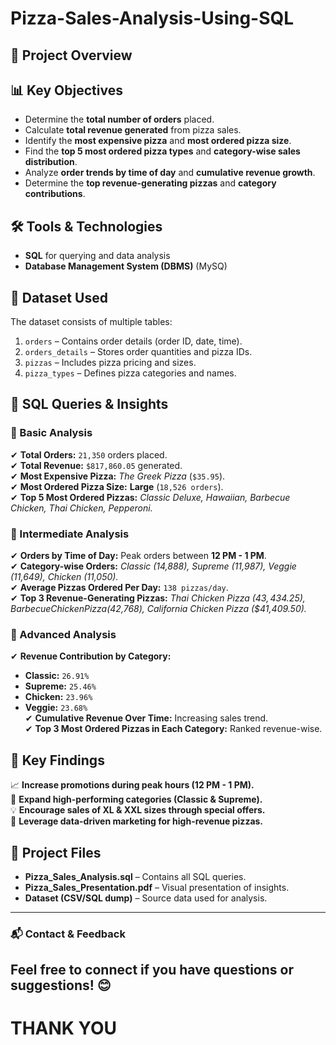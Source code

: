 # Pizza-Sales-Analysis-Using-SQL

## 📌 Project Overview  


## 📊 Key Objectives  
- Determine the **total number of orders** placed.  
- Calculate **total revenue generated** from pizza sales.  
- Identify the **most expensive pizza** and **most ordered pizza size**.  
- Find the **top 5 most ordered pizza types** and **category-wise sales distribution**.  
- Analyze **order trends by time of day** and **cumulative revenue growth**.  
- Determine the **top revenue-generating pizzas** and **category contributions**.  

## 🛠️ Tools & Technologies  
- **SQL** for querying and data analysis  
- **Database Management System (DBMS)** (MySQ)  

## 📂 Dataset Used  
The dataset consists of multiple tables:  
1. `orders` – Contains order details (order ID, date, time).  
2. `orders_details` – Stores order quantities and pizza IDs.  
3. `pizzas` – Includes pizza pricing and sizes.  
4. `pizza_types` – Defines pizza categories and names.  

## 📑 SQL Queries & Insights  

### 🔹 Basic Analysis  
✔ **Total Orders:** `21,350` orders placed.  
✔ **Total Revenue:** `$817,860.05` generated.  
✔ **Most Expensive Pizza:** *The Greek Pizza* (`$35.95`).  
✔ **Most Ordered Pizza Size:** **Large** (`18,526 orders`).  
✔ **Top 5 Most Ordered Pizzas:** *Classic Deluxe, Hawaiian, Barbecue Chicken, Thai Chicken, Pepperoni.*  

### 🔹 Intermediate Analysis  
✔ **Orders by Time of Day:** Peak orders between **12 PM - 1 PM**.  
✔ **Category-wise Orders:** *Classic (14,888), Supreme (11,987), Veggie (11,649), Chicken (11,050).*  
✔ **Average Pizzas Ordered Per Day:** `138 pizzas/day`.  
✔ **Top 3 Revenue-Generating Pizzas:** *Thai Chicken Pizza ($43,434.25), Barbecue Chicken Pizza ($42,768), California Chicken Pizza ($41,409.50).*  

### 🔹 Advanced Analysis  
✔ **Revenue Contribution by Category:**  
   - **Classic:** `26.91%`  
   - **Supreme:** `25.46%`  
   - **Chicken:** `23.96%`  
   - **Veggie:** `23.68%`  
✔ **Cumulative Revenue Over Time:** Increasing sales trend.  
✔ **Top 3 Most Ordered Pizzas in Each Category:** Ranked revenue-wise.  

## 📌 Key Findings
📈 **Increase promotions during peak hours (12 PM - 1 PM).**  
🍕 **Expand high-performing categories (Classic & Supreme).**  
💡 **Encourage sales of XL & XXL sizes through special offers.**  
🎯 **Leverage data-driven marketing for high-revenue pizzas.**  

## 📎 Project Files  
- **Pizza_Sales_Analysis.sql** – Contains all SQL queries.  
- **Pizza_Sales_Presentation.pdf** – Visual presentation of insights.  
- **Dataset (CSV/SQL dump)** – Source data used for analysis.  
---

### 📬 Contact & Feedback  
Feel free to connect if you have questions or suggestions! 😊 
---
# THANK YOU

